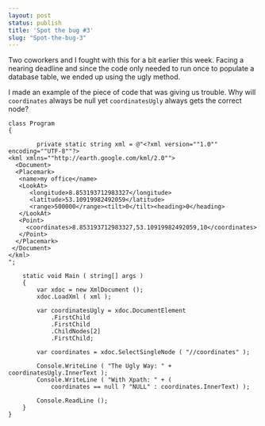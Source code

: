 ```yaml
---
layout: post
status: publish
title: 'Spot the bug #3'
slug: "Spot-the-bug-3"
---
```

Two coworkers and I fought with this for a bit earlier this week. Facing a nearing deadline and since the code only needed to run once to populate a database table, we ended up using the ugly method.

I made an example of the piece of code that was giving us trouble. Why  will `coordinates` always be null yet `coordinatesUgly` always gets the correct node?

    class Program
    {

            private static string xml = @"<?xml version=""1.0"" encoding=""UTF-8""?> 
    <kml xmlns=""http://earth.google.com/kml/2.0"">
      <Document>
      <Placemark>
       <name>my office</name>
       <LookAt>
          <longitude>8.853193712983327</longitude>
          <latitude>53.10919982492059</latitude>
          <range>500000</range><tilt>0</tilt><heading>0</heading>
       </LookAt>
       <Point>
         <coordinates>8.853193712983327,53.10919982492059,10</coordinates>
       </Point>
      </Placemark>
     </Document>
    </kml>
    ";

        static void Main ( string[] args )
        {
            var xdoc = new XmlDocument ();
            xdoc.LoadXml ( xml );

            var coordinatesUgly = xdoc.DocumentElement
                .FirstChild
                .FirstChild
                .ChildNodes[2]
                .FirstChild;

            var coordinates = xdoc.SelectSingleNode ( "//coordinates" );

            Console.WriteLine ( "The Ugly Way: " + coordinatesUgly.InnerText );
            Console.WriteLine ( "With Xpath: " + (
                coordinates == null ? "NULL" : coordinates.InnerText) );

            Console.ReadLine ();
        }
    }
